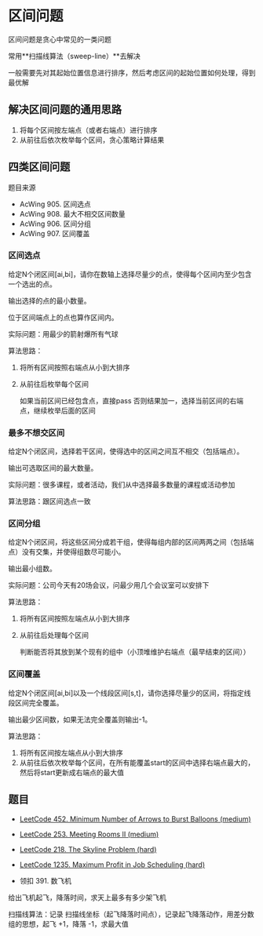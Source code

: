 # 区间问题

区间问题是贪心中常见的一类问题

常用**扫描线算法（sweep-line）**去解决

一般需要先对其起始位置信息进行排序，然后考虑区间的起始位置如何处理，得到最优解

## 解决区间问题的通用思路

1. 将每个区间按左端点（或者右端点）进行排序
2. 从前往后依次枚举每个区间，贪心策略计算结果

## 四类区间问题

题目来源

- AcWing 905. 区间选点
- AcWing 908. 最大不相交区间数量
- AcWing 906. 区间分组
- AcWing 907. 区间覆盖

### 区间选点

给定N个闭区间[ai,bi]，请你在数轴上选择尽量少的点，使得每个区间内至少包含一个选出的点。

输出选择的点的最小数量。

位于区间端点上的点也算作区间内。

实际问题：用最少的箭射爆所有气球

算法思路：

1. 将所有区间按照右端点从小到大排序
2. 从前往后枚举每个区间
    
    如果当前区间已经包含点，直接pass
    否则结果加一，选择当前区间的右端点，继续枚举后面的区间

### 最多不想交区间

给定N个闭区间，选择若干区间，使得选中的区间之间互不相交（包括端点）。

输出可选取区间的最大数量。

实际问题：很多课程，或者活动，我们从中选择最多数量的课程或活动参加

算法思路：跟区间选点一致

### 区间分组

给定N个闭区间，将这些区间分成若干组，使得每组内部的区间两两之间（包括端点）没有交集，并使得组数尽可能小。

输出最小组数。

实际问题：公司今天有20场会议，问最少用几个会议室可以安排下

算法思路：

1. 将所有区间按照左端点从小到大排序
2. 从前往后处理每个区间

    判断能否将其放到某个现有的组中（小顶堆维护右端点（最早结束的区间））

### 区间覆盖

给定N个闭区间[ai,bi]以及一个线段区间[s,t]，请你选择尽量少的区间，将指定线段区间完全覆盖。

输出最少区间数，如果无法完全覆盖则输出-1。

算法思路：

1. 将所有区间按左端点从小到大排序
2. 从前往后依次枚举每个区间，在所有能覆盖start的区间中选择右端点最大的，然后将start更新成右端点的最大值

## 题目

- [LeetCode 452. Minimum Number of Arrows to Burst Balloons (medium)](./problems/401-500/452.minimum-number-of-arrows-to-burst-balloons.md)

- [LeetCode 253. Meeting Rooms II (medium)](./problems/201-300/253.meeting-rooms-ii.md)

- [LeetCode 218. The Skyline Problem (hard)](./problems/201-300/218.the-skyline-problem.md)

- [LeetCode 1235. Maximum Profit in Job Scheduling (hard)](./problems/1201-1300/1235.maximum-profit-in-job-scheduling.md)

- 领扣 391. 数飞机

给出飞机起飞，降落时间，求天上最多有多少架飞机

扫描线算法：记录 扫描线坐标（起飞降落时间点），记录起飞降落动作，用差分数组的思想，起飞 +1，降落 -1，求最大值


